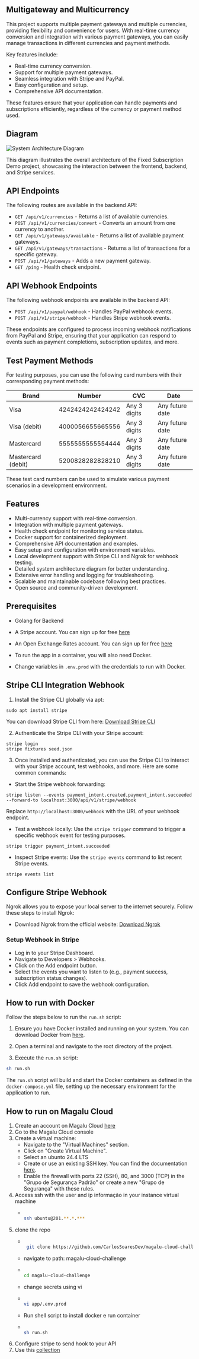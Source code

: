 ## Multigateway and Multicurrency

This project supports multiple payment gateways and multiple currencies, providing flexibility and convenience for users. With real-time currency conversion and integration with various payment gateways, you can easily manage transactions in different currencies and payment methods.

Key features include:
- Real-time currency conversion.
- Support for multiple payment gateways.
- Seamless integration with Stripe and PayPal.
- Easy configuration and setup.
- Comprehensive API documentation.

These features ensure that your application can handle payments and subscriptions efficiently, regardless of the currency or payment method used.

## Diagram

![System Architecture Diagram](docs/diagram.png)

This diagram illustrates the overall architecture of the Fixed Subscription Demo project, showcasing the interaction between the frontend, backend, and Stripe services.

## API Endpoints

The following routes are available in the backend API:
- `GET /api/v1/currencies` - Returns a list of available currencies.
- `POST /api/v1/currencies/convert` - Converts an amount from one currency to another.
- `GET /api/v1/gateways/available` - Returns a list of available payment gateways.
- `GET /api/v1/gateways/transactions` - Returns a list of transactions for a specific gateway.
- `POST /api/v1/gateways` - Adds a new payment gateway.
- `GET /ping` - Health check endpoint.

## API Webhook Endpoints

The following webhook endpoints are available in the backend API:
- `POST /api/v1/paypal/webhook` - Handles PayPal webhook events.
- `POST /api/v1/stripe/webhook` - Handles Stripe webhook events.

These endpoints are configured to process incoming webhook notifications from PayPal and Stripe, ensuring that your application can respond to events such as payment completions, subscription updates, and more.


## Test Payment Methods

For testing purposes, you can use the following card numbers with their corresponding payment methods:

| Brand               | Number            | CVC          | Date            |
|---------------------|-------------------|--------------|-----------------|
| Visa                | 4242424242424242  | Any 3 digits | Any future date |
| Visa (debit)        | 4000056655665556  | Any 3 digits | Any future date |
| Mastercard          | 5555555555554444  | Any 3 digits | Any future date |
| Mastercard (debit)  | 5200828282828210  | Any 3 digits | Any future date |

These test card numbers can be used to simulate various payment scenarios in a development environment.
		

## Features

- Multi-currency support with real-time conversion.
- Integration with multiple payment gateways.
- Health check endpoint for monitoring service status.
- Docker support for containerized deployment.
- Comprehensive API documentation and examples.
- Easy setup and configuration with environment variables.
- Local development support with Stripe CLI and Ngrok for webhook testing.
- Detailed system architecture diagram for better understanding.
- Extensive error handling and logging for troubleshooting.
- Scalable and maintainable codebase following best practices.
- Open source and community-driven development.

## Prerequisites

- Golang for Backend
- A Stripe account. You can sign up for free [here](https://dashboard.stripe.com/register)
- An Open Exchange Rates account. You can sign up for free [here](https://openexchangerates.org/signup)
- To run the app in a container, you will also need Docker.

- Change variables in `.env.prod` with the credentials to run with Docker.

## Stripe CLI Integration Webhook

1. Install the Stripe CLI globally via apt:
```
sudo apt install stripe
```
You can download Stripe CLI from here: [Download Stripe CLI](https://docs.stripe.com/stripe-cli)

2. Authenticate the Stripe CLI with your Stripe account:
```
stripe login
stripe fixtures seed.json
```

3. Once installed and authenticated, you can use the Stripe CLI to interact with your Stripe account, test webhooks, and more. Here are some common commands:

- Start the Stripe webhook forwarding:
```
stripe listen --events payment_intent.created,payment_intent.succeeded --forward-to localhost:3000/api/v1/stripe/webhook
```
Replace `http://localhost:3000/webhook` with the URL of your webhook endpoint.

- Test a webhook locally:
Use the `stripe trigger` command to trigger a specific webhook event for testing purposes.
```
stripe trigger payment_intent.succeeded
```

- Inspect Stripe events:
Use the `stripe events` command to list recent Stripe events.
```
stripe events list
```

## Configure Stripe Webhook
Ngrok allows you to expose your local server to the internet securely. Follow these steps to install Ngrok:

- Download Ngrok from the official website: [Download Ngrok](https://ngrok.com/download)

### Setup Webhook in Stripe

- Log in to your Stripe Dashboard.
- Navigate to Developers > Webhooks.
- Click on the Add endpoint button.
- Select the events you want to listen to (e.g., payment success, subscription status changes).
- Click Add endpoint to save the webhook configuration.

## How to run with Docker

Follow the steps below to run the `run.sh` script:

1. Ensure you have Docker installed and running on your system. You can download Docker from [here](https://www.docker.com/get-started).

2. Open a terminal and navigate to the root directory of the project.

3. Execute the `run.sh` script:
``` sh
sh run.sh
```

The `run.sh` script will build and start the Docker containers as defined in the `docker-compose.yml` file, setting up the necessary environment for the application to run.

## How to run on Magalu Cloud

1. Create an account on Magalu Cloud [here](https://id.magalu.com/account/signup?protocol=oauth2&response_type=code&client_id=2c547d34-0dd1-11ed-861d-0242ac120002&redirect_uri=https://console.magalu.cloud/api/login/idmagalu&choose_tenants=true&scope=virtual-machine.read%20virtual-machine.write%20block-storage.read%20block-storage.write%20object-storage.read%20object-storage.write%20network.read%20network.write%20api-consulta.read%20pa:allow-lists:read%20pa:payment-methods:read%20pa:clients:create%20mke.read%20mke.write%20dbaas.read%20dbaas.write%20cpo:read%20cpo:write%20usr:tr-sign-terms%20usr:tr-user-data%20usr:tr-sshkey-r%20usr:tr-sshkey-w%20cms:cloud-product-management:read-basic%20pa:tenants:read%20pa:groups:read%20pa:groups:create%20pa:groups:update%20pa:groups:delete%20pa:delegations:read%20pa:delegations:write%20pa:delegations:delete%20pa:api-products:read%20pa:payment-methods:create%20pa:accounts-business:update%20pa:accounts:create%20pa:accounts:update%20pa:scopes:read%20pa:accounts:read%20pa:scopes-approval:update%20pa:payment-methods:update%20usr:user-standing:bucket-read%20bss-customer:read%20bss-customer:write%20pa:cloud-cli:features%20profile%20pa:payment-methods:delete%20usr:user-standing:block-read%20usr:tr-preview-w%20pa:sa:manage)
2. Go to the Magalu Cloud console
3. Create a virtual machine:
    - Navigate to the "Virtual Machines" section.
    - Click on "Create Virtual Machine".
    - Select an ubunto 24.4 LTS
    - Create or use an existing SSH key. You can find the documentation [here](https://docs.magalu.cloud/docs/computing/virtual-machine/how-to/instances/gen-ssh-key-instance/).
    - Enable the firewall with ports 22 (SSH), 80, and 3000 (TCP) in the "Grupo de Segurança Padrão" or create a new "Grupo de Segurança" with these rules.
4. Access ssh with the user and ip informação in your instance virtual machine
    - ```sh

      ssh ubuntu@201.**.*.***

      ```
5. clone the repo
   - ```sh

      git clone https://github.com/CarlosSoaresDev/magalu-cloud-challenge.git

      ```
    - navigate to path: magalu-cloud-challenge
    - ```sh

      cd magalu-cloud-challenge

      ```
    - change secrets using vi
    - ```sh

      vi app/.env.prod

      ```
    - Run shell script to install docker e run container
    - ```sh

      sh run.sh

      ```
6. Configure stripe to send hook to your API
7. Use this [collection](https://github.com/CarlosSoaresDev/magalu-cloud-challenge/tree/master/docs)